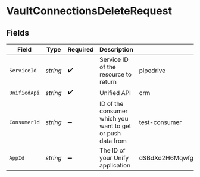 # VaultConnectionsDeleteRequest


## Fields

| Field                                                      | Type                                                       | Required                                                   | Description                                                | Example                                                    |
| ---------------------------------------------------------- | ---------------------------------------------------------- | ---------------------------------------------------------- | ---------------------------------------------------------- | ---------------------------------------------------------- |
| `ServiceId`                                                | *string*                                                   | :heavy_check_mark:                                         | Service ID of the resource to return                       | pipedrive                                                  |
| `UnifiedApi`                                               | *string*                                                   | :heavy_check_mark:                                         | Unified API                                                | crm                                                        |
| `ConsumerId`                                               | *string*                                                   | :heavy_minus_sign:                                         | ID of the consumer which you want to get or push data from | test-consumer                                              |
| `AppId`                                                    | *string*                                                   | :heavy_minus_sign:                                         | The ID of your Unify application                           | dSBdXd2H6Mqwfg0atXHXYcysLJE9qyn1VwBtXHX                    |